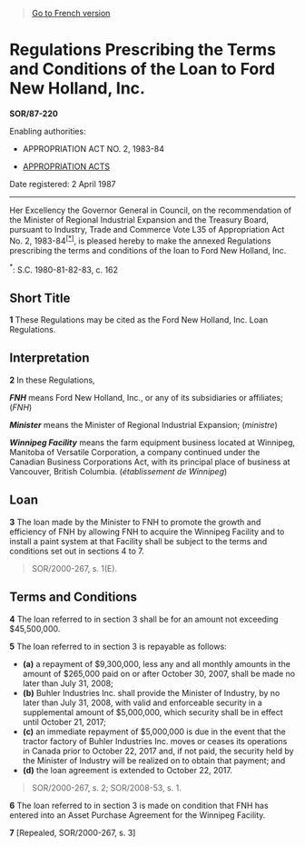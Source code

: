 > [Go to French version](/fr/Règlements/Décrets,%20ordonnances%20et%20règlements%20statutaires/87/220.md)

# Regulations Prescribing the Terms and Conditions of the Loan to Ford New Holland, Inc.

**SOR/87-220**

Enabling authorities: 
- APPROPRIATION ACT NO. 2, 1983-84

- [APPROPRIATION ACTS](/en/Acts/Revised%20Statutes%20of%20Canada/Z/Z-01.md)

Date registered: 2 April 1987

----------

Her Excellency the Governor General in Council, on the recommendation of the Minister of Regional Industrial Expansion and the Treasury Board, pursuant to Industry, Trade and Commerce Vote L35 of Appropriation Act No. 2, 1983-84<sup><a href='#fn_SOR-87-220_e_hq_4150'>[*]</a></sup>, is pleased hereby to make the annexed Regulations prescribing the terms and conditions of the loan to Ford New Holland, Inc.

<a name='fn_SOR-87-220_e_hq_4150'><sup>*</sup></a>: S.C. 1980-81-82-83, c. 162<br />




## Short Title


**1** These Regulations may be cited as the Ford New Holland, Inc. Loan Regulations.




## Interpretation


**2** In these Regulations,

***FNH*** means Ford New Holland, Inc., or any of its subsidiaries or affiliates; (*FNH*)

***Minister*** means the Minister of Regional Industrial Expansion; (*ministre*)

***Winnipeg Facility*** means the farm equipment business located at Winnipeg, Manitoba of Versatile Corporation, a company continued under the Canadian Business Corporations Act, with its principal place of business at Vancouver, British Columbia. (*établissement de Winnipeg*)




## Loan


**3** The loan made by the Minister to FNH to promote the growth and efficiency of FNH by allowing FNH to acquire the Winnipeg Facility and to install a paint system at that Facility shall be subject to the terms and conditions set out in sections 4 to 7.
> SOR/2000-267, s. 1(E).





## Terms and Conditions


**4** The loan referred to in section 3 shall be for an amount not exceeding $45,500,000.



**5** The loan referred to in section 3 is repayable as follows:
- **(a)** a repayment of $9,300,000, less any and all monthly amounts in the amount of $265,000 paid on or after October 30, 2007, shall be made no later than July 31, 2008;
- **(b)** Buhler Industries Inc. shall provide the Minister of Industry, by no later than July 31, 2008, with valid and enforceable security in a supplemental amount of $5,000,000, which security shall be in effect until October 21, 2017;
- **(c)** an immediate repayment of $5,000,000 is due in the event that the tractor factory of Buhler Industries Inc. moves or ceases its operations in Canada prior to October 22, 2017 and, if not paid, the security held by the Minister of Industry will be realized on to obtain that payment; and
- **(d)** the loan agreement is extended to October 22, 2017.
> SOR/2000-267, s. 2; SOR/2008-53, s. 1.




**6** The loan referred to in section 3 is made on condition that FNH has entered into an Asset Purchase Agreement for the Winnipeg Facility.



**7** [Repealed, SOR/2000-267, s. 3]


